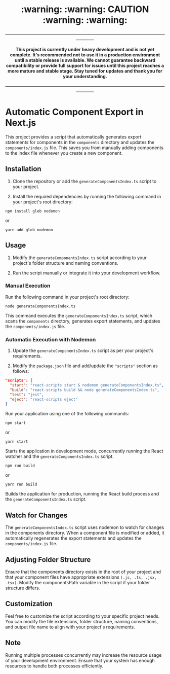 <h1 align="center">
  :warning: :warning: CAUTION :warning: :warning:
</h1>
<p align="center">
  ————————————————————————————————————————
</p>
<p align="center">
  <strong>This project is currently under heavy development and is not yet complete. It's recommended not to use it in a production environment until a stable release is available. We cannot guarantee backward compatibility or provide full support for issues until this project reaches a more mature and stable stage. Stay tuned for updates and thank you for your understanding.</strong>
</p>
<p align="center">
  ————————————————————————————————————————
</p>


# Automatic Component Export in Next.js

This project provides a script that automatically generates export statements for components in the `components` directory and updates the `components/index.js` file. This saves you from manually adding components to the index file whenever you create a new component.

## Installation

1. Clone the repository or add the `generateComponentsIndex.ts` script to your project.

2. Install the required dependencies by running the following command in your project's root directory:

```shell
npm install glob nodemon
```
or
```shell
yarn add glob nodemon
```

## Usage

1. Modify the `generateComponentsIndex.ts` script according to your project's folder structure and naming conventions.

2. Run the script manually or integrate it into your development workflow.

### Manual Execution

Run the following command in your project's root directory:

```shell
node generateComponentsIndex.ts
```

This command executes the `generateComponentsIndex.ts` script, which scans the `components` directory, generates export statements, and updates the `components/index.js` file.

### Automatic Execution with Nodemon

1. Update the `generateComponentsIndex.ts` script as per your project's requirements.

2. Modify the `package.json` file and add/update the `"scripts"` section as follows:

```json
"scripts": {
  "start": "react-scripts start & nodemon generateComponentsIndex.ts",
  "build": "react-scripts build && node generateComponentsIndex.ts",
  "test": "jest",
  "eject": "react-scripts eject"
}
```

Run your application using one of the following commands:

```shell
npm start
```
or
```shell
yarn start
```

Starts the application in development mode, concurrently running the React watcher and the `generateComponentsIndex.ts` script.

```shell
npm run build
```
or
```shell
yarn run build
```

Builds the application for production, running the React build process and the `generateComponentsIndex.ts` script.

## Watch for Changes

The `generateComponentsIndex.ts` script uses nodemon to watch for changes in the components directory. When a component file is modified or added, it automatically regenerates the export statements and updates the `components/index.js` file.

## Adjusting Folder Structure

Ensure that the components directory exists in the root of your project and that your component files have appropriate extensions `(.js, .ts, .jsx, .tsx)`. Modify the componentsPath variable in the script if your folder structure differs.

## Customization

Feel free to customize the script according to your specific project needs. You can modify the file extensions, folder structure, naming conventions, and output file name to align with your project's requirements.

## Note

Running multiple processes concurrently may increase the resource usage of your development environment. Ensure that your system has enough resources to handle both processes efficiently.
